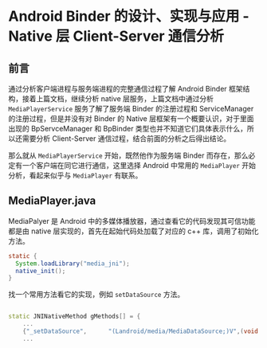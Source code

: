 # Android Binder 的设计、实现与应用 - Native 层 Client-Server 通信分析

## 前言

通过分析客户端进程与服务端进程的完整通信过程了解 Android Binder 框架结构，接着上篇文档，继续分析 native 层服务，上篇文档中通过分析 `MediaPlayerService` 服务了解了服务端 Binder 的注册过程和 ServiceManager 的注册过程，但是并没有对 Binder 的 Native 层框架有一个概要认识，对于里面出现的 BpServceManager 和 BpBinder 类型也并不知道它们具体表示什么，所以还需要分析 Client-Server 通信过程，结合前面的分析之后得出结论。

那么就从 `MediaPlayerService` 开始，既然他作为服务端 Binder 而存在，那么必定有一个客户端在同它进行通信，这里选择 Android 中常用的 `MediaPlayer` 开始分析，看起来似乎与 `MediaPlayer` 有联系。

## MediaPlayer.java

MediaPalyer 是 Android 中的多媒体播放器，通过查看它的代码发现其可信功能都是由 native 层实现的，首先在起始代码处加载了对应的 c++ 库，调用了初始化方法。

```java
static {
  System.loadLibrary("media_jni");
  native_init();
}
```

找一个常用方法看它的实现，例如 `setDataSource` 方法。

```java

```

```c++
static JNINativeMethod gMethods[] = {
    ...
    {"_setDataSource",      "(Landroid/media/MediaDataSource;)V",(void *)android_media_MediaPlayer_setDataSourceCallback },
    ...
```

